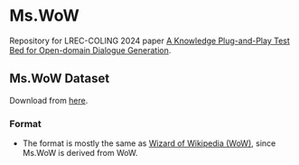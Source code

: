 # Ms.WoW

Repository for LREC-COLING 2024 paper [A Knowledge Plug-and-Play Test Bed for Open-domain Dialogue Generation](https://aclanthology.org/2024.lrec-main.58/
).

## Ms.WoW Dataset
Download from [here](https://drive.google.com/file/d/1j-FvDMgCfQwJjvj7Mjt6haYCSZoAeRZz/view?usp=sharing).
### Format
* The format is mostly the same as [Wizard of Wikipedia (WoW)](https://parl.ai/projects/wizard_of_wikipedia/), since Ms.WoW is derived from WoW.

